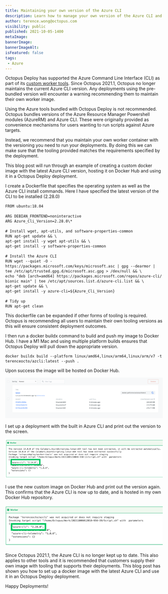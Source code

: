 ```yaml
---
title: Maintaining your own version of the Azure CLI
description: Learn how to manage your own version of the Azure CLI and why we no longer support tooling
author: terence.wong@octopus.com
visibility: public
published: 2021-10-05-1400
metaImage: 
bannerImage: 
bannerImageAlt: 
isFeatured: false
tags:
 - Azure
---
```


Octopus Deploy has supported the Azure Command Line Interface (CLI) as part of its [custom worker tools](https://github.com/OctopusDeploy/WorkerTools). Since Octopus 2021.1, Octopus no longer maintains the current Azure CLI version. Any deployments using the pre-bundled version will encounter a warning recommending them to maintain their own worker image. 

Using the Azure tools bundled with Octopus Deploy is not recommended. Octopus bundles versions of the Azure Resource Manager Powershell modules (AzureRM) and Azure CLI. These were originally provided as convenience mechanisms for users wanting to run scripts against Azure targets.

Instead, we recommend that you maintain your own worker container with the versioning you need to run your deployments. By doing this we can make sure that the tooling provided matches the requirements specified by the deployment.

This blog post will run through an example of creating a custom docker image with the latest Azure CLI version, hosting it on Docker Hub and using it in a Octopus Deploy deployment.

I create a Dockerfile that specifies the operating system as well as the Azure CLI install commands. Here I have specified the latest version of the CLI to be installed (2.28.0)

    FROM ubuntu:18.04

    ARG DEBIAN_FRONTEND=noninteractive
    ARG Azure_Cli_Version=2.28.0\*

    # Install wget, apt-utils, and software-properties-common
    RUN apt-get update && \
    apt-get install -y wget apt-utils && \
    apt-get install -y software-properties-common

    # Install the Azure CLI
    RUN wget --quiet -O - https://packages.microsoft.com/keys/microsoft.asc | gpg --dearmor | tee /etc/apt/trusted.gpg.d/microsoft.asc.gpg > /dev/null && \
    echo "deb [arch=amd64] https://packages.microsoft.com/repos/azure-cli/ bionic main" | tee /etc/apt/sources.list.d/azure-cli.list && \
    apt-get update && \
    apt-get install -y azure-cli=${Azure_Cli_Version}

    # Tidy up
    RUN apt-get clean
    
This dockerfile can be expanded if other forms of tooling is required. Octopus is recommending all users to maintain their own tooling versions as this will ensure consistent deployment outcomes.

I then run a docker buildx command to build and push my image to Docker Hub. I have a M1 Mac and using multiple platform builds ensures that Octopus Deploy will pull down the appropriate version.

    docker buildx build --platform linux/amd64,linux/arm64,linux/arm/v7 -t terenceocto/azcli:latest --push .
    
Upon success the image will be hosted on Docker Hub.

![docker success](docker-success.png)

I set up a deployment with the built in Azure CLI and print out the version to the screen.

![az cli old](az-cli-old.png)

I use the new custom image on Docker Hub and print out the version again. This confirms that the Azure CLI is now up to date, and is hosted in my own Docker Hub repository.

![az cli new](az-cli-new.png)

Since Octopus 2021.1, the Azure CLI is no longer kept up to date. This also applies to other tools and it is recommended that customers supply their own image with tooling that supports their deployments. This blog post has shown you how to set up a docker image with the latest Azure CLI and use it in an Octopus Deploy deployment.

Happy Deployments!



